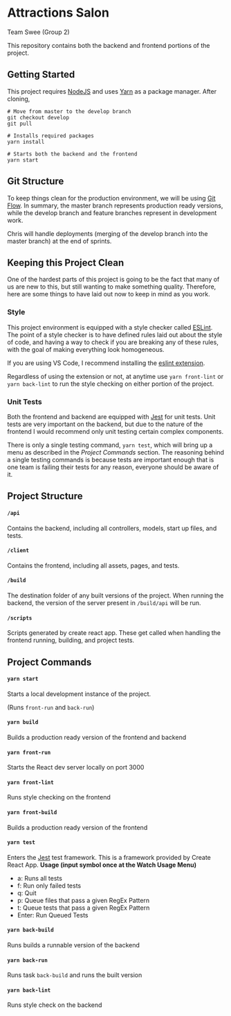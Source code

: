 Attractions Salon
============
Team Swee (Group 2)

This repository contains both the backend and frontend portions of the project.

## Getting Started
This project requires [NodeJS](https://nodejs.org/en/) and uses [Yarn](https://yarnpkg.com/) as a package manager. After cloning,
```
# Move from master to the develop branch
git checkout develop
git pull

# Installs required packages
yarn install

# Starts both the backend and the frontend
yarn start
```

## Git Structure
To keep things clean for the production environment, we will be using [Git Flow](https://www.atlassian.com/git/tutorials/comparing-workflows/gitflow-workflow). In summary, the master branch represents production ready versions, while the develop branch and feature branches represent in development work.

Chris will handle deployments (merging of the develop branch into the master branch) at the end of sprints.

## Keeping this Project Clean
One of the hardest parts of this project is going to be the fact that many of us are new to this, but still wanting to make something quality. Therefore, here are some things to have laid out now to keep in mind as you work.

### Style
This project environment is equipped with a style checker called [ESLint](https://eslint.org/). The point of a style checker is to have defined rules laid out about the style of code, and having a way to check if you are breaking any of these rules, with the goal of making everything look homogeneous.

If you are using VS Code, I recommend installing the [eslint extension](https://marketplace.visualstudio.com/items?itemName=dbaeumer.vscode-eslint).

Regardless of using the extension or not, at anytime use `yarn front-lint` or `yarn back-lint` to run the style checking on either portion of the project. 

### Unit Tests
Both the frontend and backend are equipped with [Jest](https://jestjs.io/) for unit tests. Unit tests are very important on the backend, but due to the nature of the frontend I would recommend only unit testing certain complex components.

There is only a single testing command, `yarn test`, which will bring up a menu as described in the *Project Commands* section. The reasoning behind a single testing commands is because tests are important enough that is one team is failing their tests for any reason, everyone should be aware of it.

## Project Structure

#### `/api`
Contains the backend, including all controllers, models, start up files, and tests.

#### `/client`
Contains the frontend, including all assets, pages, and tests.

#### `/build`
The destination folder of any built versions of the project. When running the backend, the version of the server present in `/build/api` will be run.

#### `/scripts`
Scripts generated by create react app. These get called when handling the frontend running, building, and project tests.

## Project Commands

#### `yarn start`
Starts a local development instance of the project.

(Runs `front-run` and `back-run`)

#### `yarn build`
Builds a production ready version of the frontend and backend

#### `yarn front-run`
Starts the React dev server locally on port 3000

#### `yarn front-lint`
Runs style checking on the frontend

#### `yarn front-build`
Builds a production ready version of the frontend

#### `yarn test`
Enters the [Jest](https://jestjs.io/) test framework. This is a framework provided by Create React App.
**Usage (input symbol once at the Watch Usage Menu)**
- a: Runs all tests
- f: Run only failed tests
- q: Quit
- p: Queue files that pass a given RegEx Pattern
- t: Queue tests that pass a given RegEx Pattern
- Enter: Run Queued Tests

#### `yarn back-build`
Runs builds a runnable version of the backend

#### `yarn back-run`
Runs task `back-build` and runs the built version

#### `yarn back-lint`
Runs style check on the backend